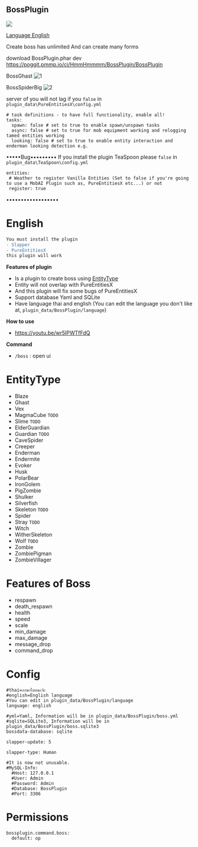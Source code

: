 ## BossPlugin
[![](https://poggit.pmmp.io/shield.dl.total/BossPlugin)](https://poggit.pmmp.io/p/BossPlugin)


[Language English](#english)


Create boss has unlimited And can create many forms


download BossPlugin.phar dev https://poggit.pmmp.io/ci/HmmHmmmm/BossPlugin/BossPlugin

BossGhast
![1](https://github.com/HmmHmmmm/BossPlugin/blob/master/images/3.1/1.jpg)

BossSpiderBig
![2](https://github.com/HmmHmmmm/BossPlugin/blob/master/images/3.1/2.jpg)


server of you will not lag if you `false` in `plugin_data\PureEntitiesX\config.yml`
```
# task definitions - to have full functionality, enable all!
tasks:
  spawn: false # set to true to enable spawn/unspawn tasks
  async: false # set to true for mob equipment working and relogging tamed entities working
  looking: false # set to true to enable entity interaction and enderman looking detection e.g.
```

•••••Bug•••••••••
If you install the plugin TeaSpoon please `false` in
`plugin_data\TeaSpoon\config.yml`
```
entities:
 # Weather to register Vanilla Entities (Set to false if you're going to use a MobAI Plugin such as, PureEntitiesX etc...) or not
 register: true
```
••••••••••••••••••

# English

```diff
You must install the plugin
- Slapper
- PureEntitiesX
this plugin will work
```

**Features of plugin**<br>
- Is a plugin to create boss using [EntityType](#entitytype)
- Entity will not overlap with PureEntitiesX
- And this plugin will fix some bugs of PureEntitiesX
- Support database Yaml and SQLite
- Have language thai and english (You can edit the language you don't like at, `plugin_data/BossPlugin/language`)


**How to use**<br>
- https://youtu.be/wr5IPWTfFdQ


**Command**<br>
- `/boss` : open ui

# EntityType
- Blaze 
- Ghast
- Vex
- MagmaCube `TODO`
- Slime `TODO`
- ElderGuardian
- Guardian `TODO`
- CaveSpider 
- Creeper
- Enderman
- Endermite
- Evoker
- Husk
- PolarBear
- IronGolem
- PigZombie
- Shulker
- Silverfish
- Skeleton `TODO`
- Spider
- Stray `TODO`
- Witch
- WitherSkeleton
- Wolf `TODO`
- Zombie
- ZombiePigman
- ZombieVillager

# Features of Boss
- respawn
- death_respawn
- health
- speed
- scale
- min_damage
- max_damage
- message_drop
- command_drop

# Config
```
#thai=ภาษาไทยนะจ้ะ
#english=English language
#You can edit in plugin_data/BossPlugin/language
language: english

#yml=Yaml, Information will be in plugin_data/BossPlugin/boss.yml
#sqlite=SQLite3, Information will be in plugin_data/BossPlugin/boss.sqlite3
bossdata-database: sqlite

slapper-update: 5

slapper-type: Human

#It is now not unusable.
#MySQL-Info:
  #Host: 127.0.0.1
  #User: Admin
  #Password: Admin
  #Database: BossPlugin
  #Port: 3306
```
  

# Permissions
```
bossplugin.command.boss:
  default: op
```


